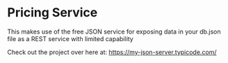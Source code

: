 # Pricing Service

This makes use of the free JSON service for exposing data in your db.json file as a REST service with limited capability

Check out the project over here at: https://my-json-server.typicode.com/
